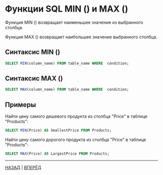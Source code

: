 # Функции SQL MIN () и MAX ()


Функция MIN () возвращает наименьшее значение из выбранного столбца.

Функция MAX () возвращает наибольшее значение выбранного столбца.

## Синтаксис MIN ()

``` SQL
SELECT MIN(column_name) FROM table_name WHERE  condition;
```


## Синтаксис MAX ()

``` SQL
SELECT MAX(column_name) FROM table_name WHERE  condition;
```

## Примеры

Найти цену самого дешевого продукта из столбца "Price" в таблице "Products":
``` SQL
SELECT MIN(Price) AS SmallestPrice FROM Products;
```


Найти цену самого дорогого продукта из столбца "Price" в таблице "Products":
``` SQL
SELECT MAX(Price) AS LargestPrice FROM Products;
```

---

[НАЗАД](/SQL_Tutorial/SQL_TOP_LIMIT_ROWNUM.md)  | [ВПЕРЁД](/SQL_Tutorial/SQL_COUNT_AVG_SUM.md)

